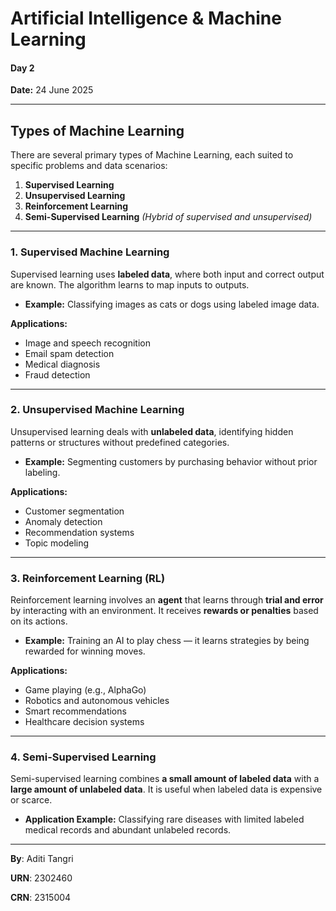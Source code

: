 # Artificial Intelligence & Machine Learning  
#### **Day 2**  
**Date:** 24 June 2025  

---

## Types of Machine Learning

There are several primary types of Machine Learning, each suited to specific problems and data scenarios:

1. **Supervised Learning**  
2. **Unsupervised Learning**  
3. **Reinforcement Learning**  
4. **Semi-Supervised Learning** *(Hybrid of supervised and unsupervised)*

---

### 1. Supervised Machine Learning

Supervised learning uses **labeled data**, where both input and correct output are known. The algorithm learns to map inputs to outputs.

- **Example:** Classifying images as cats or dogs using labeled image data.

**Applications:**  
- Image and speech recognition  
- Email spam detection  
- Medical diagnosis  
- Fraud detection  

---

### 2. Unsupervised Machine Learning

Unsupervised learning deals with **unlabeled data**, identifying hidden patterns or structures without predefined categories.

- **Example:** Segmenting customers by purchasing behavior without prior labeling.

**Applications:**  
- Customer segmentation  
- Anomaly detection  
- Recommendation systems  
- Topic modeling  

---

### 3. Reinforcement Learning (RL)

Reinforcement learning involves an **agent** that learns through **trial and error** by interacting with an environment. It receives **rewards or penalties** based on its actions.

- **Example:** Training an AI to play chess — it learns strategies by being rewarded for winning moves.

**Applications:**  
- Game playing (e.g., AlphaGo)  
- Robotics and autonomous vehicles  
- Smart recommendations  
- Healthcare decision systems  

---

### 4. Semi-Supervised Learning

Semi-supervised learning combines **a small amount of labeled data** with a **large amount of unlabeled data**. It is useful when labeled data is expensive or scarce.

- **Application Example:** Classifying rare diseases with limited labeled medical records and abundant unlabeled records.

---

**By**: Aditi Tangri

**URN**: 2302460  

**CRN**: 2315004

